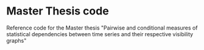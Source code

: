 # Master Thesis code
Reference code for the Master thesis "Pairwise and conditional measures of statistical dependencies between time series and their respective visibility graphs"
